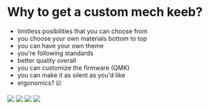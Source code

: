 # Why to get a custom mech keeb?

<div class="flex justify-between">

  <v-clicks>

  - limitless posibilities that you can choose from
  - you choose your own materials bottom to top
  - you can have your own theme
  - you're following standards
  - better quality overall
  - you can customize the firmware (QMK)
  - you can make it as silent as you'd like
  - ergonomics? ☑️

  </v-clicks>

  <div class="flex gap-4 w-1/2 flex-wrap">
  <v-clicks>

  <img class="h-32 mt-12 rounded" src="https://i.pinimg.com/originals/ff/cc/fa/ffccfa30729d652e8fdfcdfaf79f5654.jpg" />

  <img class="h-32 mt-12 rounded" src="https://i.pinimg.com/736x/3c/0f/86/3c0f86acfd6ad284c483ec62e430a3f3.jpg" />

  <img class="h-24 mt-12 rounded" src="https://cdn.mos.cms.futurecdn.net/RjmD8ewfJgAp6WuBZtdCtJ.jpg" />

  <img class="h-32 mt-12 rounded" src="https://images.squarespace-cdn.com/content/v1/6116b9604a8e6b639a58a447/1628879297097-1L6KHUI4I8STWELSOOM5/mintlodica_DSA-Magic-Girl_candybar.jpg" />

  </v-clicks>
  </div>

</div>
